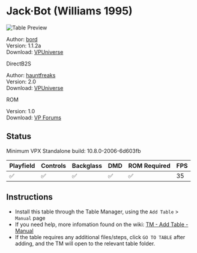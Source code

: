 # Jack·Bot (Williams 1995) 

![Table Preview](../../images/vpx-jackbot.jpg)
                 
Author: [bord](https://vpuniverse.com/profile/9265-bord/)  
Version: 1.1.2a  
Download: [VPUniverse](https://vpuniverse.com/files/file/7953-jack%c2%b7bot-williams-1995/)

DirectB2S

Author: [hauntfreaks](https://vpuniverse.com/profile/5216-hauntfreaks/)  
Version: 2.0  
Download: [VPUniverse](https://vpuniverse.com/files/file/18229-jack-bot-williams-1995-b2s-with-full-dmd/)

ROM

Version: 1.0  
Download: [VP Forums](https://www.vpforums.org/index.php?app=downloads&showfile=1268)

## Status 

Minimum VPX Standalone build: 10.8.0-2006-6d603fb

| Playfield | Controls | Backglass | DMD | ROM Required | FPS | 
|-----------|----------|-----------|-----|--------------|-----|
| :white_check_mark: | :white_check_mark: | :white_check_mark: | :white_check_mark: | :white_check_mark: | 35 |

## Instructions

- Install this table through the Table Manager, using the `Add Table` > `Manual` page
- If you need help, more infomation found on the wiki: [TM - Add Table - Manual](https://github.com/LegendsUnchained/vpx-standalone-alp4k/wiki/%5B04%5D-%F0%9F%A7%A1-TM-%E2%80%90-Other-Features#add-table---manual)
- If the table requires any additional files/steps, click `GO TO TABLE` after adding, and the TM will open to the relevant table folder.

